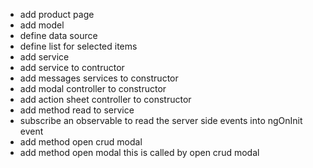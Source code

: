 - add product page
- add model
- define data source
- define list for selected items
- add service
- add service to contructor
- add messages services to constructor
- add modal controller to constructor
- add action sheet controller to constructor
- add method read to service
- subscribe an observable to read the server side events
  into ngOnInit event
- add method open crud modal
- add method open modal this is called by open crud modal
